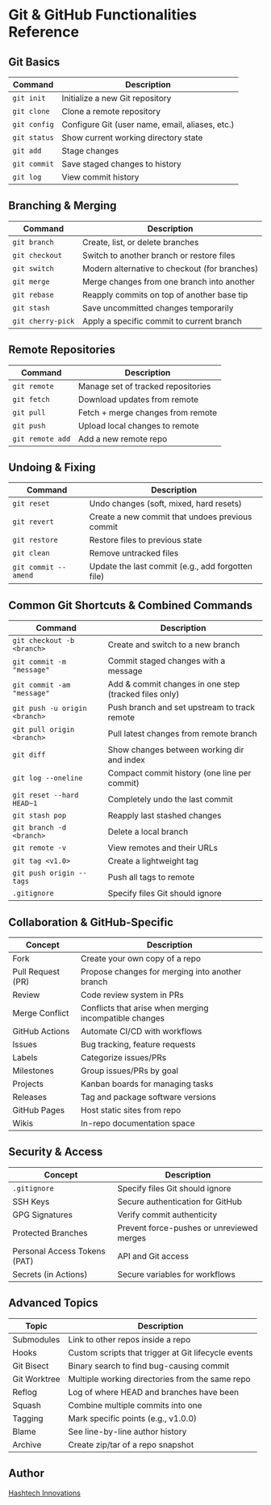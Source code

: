 # Git & GitHub Functionalities Reference

## Git Basics
| Command        | Description                                           |
|----------------|-------------------------------------------------------|
| `git init`     | Initialize a new Git repository                      |
| `git clone`    | Clone a remote repository                            |
| `git config`   | Configure Git (user name, email, aliases, etc.)      |
| `git status`   | Show current working directory state                 |
| `git add`      | Stage changes                                        |
| `git commit`   | Save staged changes to history                       |
| `git log`      | View commit history                                  |

## Branching & Merging
| Command            | Description                                         |
|--------------------|-----------------------------------------------------|
| `git branch`       | Create, list, or delete branches                   |
| `git checkout`     | Switch to another branch or restore files          |
| `git switch`       | Modern alternative to checkout (for branches)      |
| `git merge`        | Merge changes from one branch into another         |
| `git rebase`       | Reapply commits on top of another base tip         |
| `git stash`        | Save uncommitted changes temporarily               |
| `git cherry-pick`  | Apply a specific commit to current branch          |

## Remote Repositories
| Command            | Description                                         |
|--------------------|-----------------------------------------------------|
| `git remote`       | Manage set of tracked repositories                 |
| `git fetch`        | Download updates from remote                      |
| `git pull`         | Fetch + merge changes from remote                 |
| `git push`         | Upload local changes to remote                    |
| `git remote add`   | Add a new remote repo                             |

## Undoing & Fixing
| Command            | Description                                         |
|--------------------|-----------------------------------------------------|
| `git reset`        | Undo changes (soft, mixed, hard resets)            |
| `git revert`       | Create a new commit that undoes previous commit    |
| `git restore`      | Restore files to previous state                    |
| `git clean`        | Remove untracked files                             |
| `git commit --amend` | Update the last commit (e.g., add forgotten file) |

## Common Git Shortcuts & Combined Commands
| Command                              | Description |
|--------------------------------------|-------------|
| `git checkout -b <branch>`           | Create and switch to a new branch |
| `git commit -m "message"`            | Commit staged changes with a message |
| `git commit -am "message"`           | Add & commit changes in one step (tracked files only) |
| `git push -u origin <branch>`        | Push branch and set upstream to track remote |
| `git pull origin <branch>`           | Pull latest changes from remote branch |
| `git diff`                           | Show changes between working dir and index |
| `git log --oneline`                  | Compact commit history (one line per commit) |
| `git reset --hard HEAD~1`            | Completely undo the last commit |
| `git stash pop`                      | Reapply last stashed changes |
| `git branch -d <branch>`             | Delete a local branch |
| `git remote -v`                      | View remotes and their URLs |
| `git tag <v1.0>`                     | Create a lightweight tag |
| `git push origin --tags`             | Push all tags to remote |
| `.gitignore`                         | Specify files Git should ignore |

## Collaboration & GitHub-Specific
| Concept              | Description                                       |
|----------------------|---------------------------------------------------|
| Fork                 | Create your own copy of a repo                   |
| Pull Request (PR)    | Propose changes for merging into another branch  |
| Review               | Code review system in PRs                        |
| Merge Conflict       | Conflicts that arise when merging incompatible changes |
| GitHub Actions       | Automate CI/CD with workflows                    |
| Issues               | Bug tracking, feature requests                   |
| Labels               | Categorize issues/PRs                            |
| Milestones           | Group issues/PRs by goal                         |
| Projects             | Kanban boards for managing tasks                 |
| Releases             | Tag and package software versions                |
| GitHub Pages         | Host static sites from repo                      |
| Wikis                | In-repo documentation space                      |

## Security & Access
| Concept              | Description                                       |
|----------------------|---------------------------------------------------|
| `.gitignore`         | Specify files Git should ignore                  |
| SSH Keys             | Secure authentication for GitHub                |
| GPG Signatures       | Verify commit authenticity                       |
| Protected Branches   | Prevent force-pushes or unreviewed merges       |
| Personal Access Tokens (PAT) | API and Git access                     |
| Secrets (in Actions) | Secure variables for workflows                  |

## Advanced Topics
| Topic              | Description                                         |
|--------------------|-----------------------------------------------------|
| Submodules         | Link to other repos inside a repo                  |
| Hooks              | Custom scripts that trigger at Git lifecycle events|
| Git Bisect         | Binary search to find bug-causing commit          |
| Git Worktree       | Multiple working directories from the same repo   |
| Reflog             | Log of where HEAD and branches have been          |
| Squash             | Combine multiple commits into one                 |
| Tagging            | Mark specific points (e.g., v1.0.0)               |
| Blame              | See line-by-line author history                   |
| Archive            | Create zip/tar of a repo snapshot                 |



## Author

[Hashtech Innovations](https://hashtechinnovations.in)
